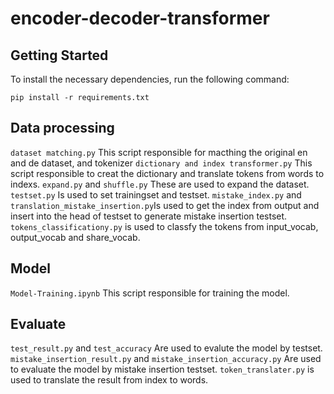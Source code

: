 # encoder-decoder-transformer

## Getting Started

To install the necessary dependencies, run the following command:

    pip install -r requirements.txt

## Data processing
`dataset matching.py` This script responsible for macthing the original en and de dataset, and tokenizer
`dictionary and index transformer.py` This script responsible to creat the dictionary and translate tokens from words to indexs.
`expand.py` and `shuffle.py` These are used to expand the dataset.
`testset.py` Is used to set trainingset and testset.
`mistake_index.py` and `translation_mistake_insertion.py`Is used to get the index from output and insert into the head of testset to generate mistake insertion testset.
`tokens_classificationy.py` is used to classfy the tokens from input_vocab, output_vocab and share_vocab.

## Model
`Model-Training.ipynb` This script responsible for training the model.

## Evaluate
`test_result.py` and `test_accuracy` Are used to evalute the model by testset.
`mistake_insertion_result.py` and `mistake_insertion_accuracy.py` Are used to evaluate the model by mistake insertion testset.
`token_translater.py` is used to translate the result from index to words.


